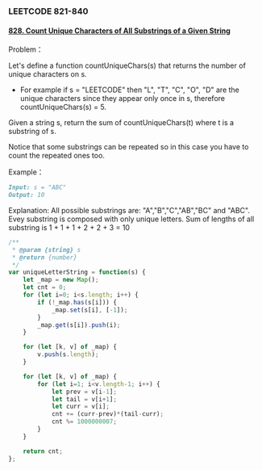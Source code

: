 ### **LEETCODE 821-840**

#### **[828. Count Unique Characters of All Substrings of a Given String](https://leetcode-cn.com/problems/count-unique-characters-of-all-substrings-of-a-given-string/)**

Problem：

Let's define a function countUniqueChars(s) that returns the number of unique characters on s.

- For example if s = "LEETCODE" then "L", "T", "C", "O", "D" are the unique characters since they appear only once in s, therefore countUniqueChars(s) = 5.

Given a string s, return the sum of countUniqueChars(t) where t is a substring of s.

Notice that some substrings can be repeated so in this case you have to count the repeated ones too.

Example：

```markdown
Input: s = "ABC"
Output: 10
```

Explanation: All possible substrings are: "A","B","C","AB","BC" and "ABC".
Evey substring is composed with only unique letters.
Sum of lengths of all substring is 1 + 1 + 1 + 2 + 2 + 3 = 10

```js
/**
 * @param {string} s
 * @return {number}
 */
var uniqueLetterString = function(s) {
    let _map = new Map();
    let cnt = 0;
    for (let i=0; i<s.length; i++) {
        if (!_map.has(s[i])) {
            _map.set(s[i], [-1]);
        }
        _map.get(s[i]).push(i);
    }

    for (let [k, v] of _map) {
        v.push(s.length);
    }

    for (let [k, v] of _map) {
        for (let i=1; i<v.length-1; i++) {
            let prev = v[i-1];
            let tail = v[i+1];
            let curr = v[i];
            cnt += (curr-prev)*(tail-curr);
            cnt %= 1000000007;
        }
    }

    return cnt;
};
```

